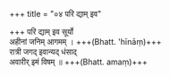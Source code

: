 +++
title = "०४ परि द्याम् इव"

+++
परि द्याम् इव सूर्यो  
अहीनां जनिम् आगमम् । +++(Bhatt. 'hīnāṃ)+++  
रात्री जगद् इवान्यद् धंसाद्  
अवारीर् इमं विषम् ॥ +++(Bhatt. amaṃ)+++